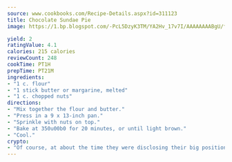 ```yaml
---
source: www.cookbooks.com/Recipe-Details.aspx?id=311123
title: Chocolate Sundae Pie
image: https://1.bp.blogspot.com/-PcL5DzyK3TM/YA2Hv_17v7I/AAAAAAAABgU/fyHeesSth_IZW9mL5lk6GxJO8cW8ksrGACLcBGAsYHQ/s320/12.png

yield: 2
ratingValue: 4.1
calories: 215 calories
reviewCount: 248
cookTime: PT1H
prepTime: PT21M
ingredients:
- "1 c. flour"
- "1 stick butter or margarine, melted"
- "1 c. chopped nuts"
directions:
- "Mix together the flour and butter."
- "Press in a 9 x 13-inch pan."
- "Sprinkle with nuts on top."
- "Bake at 350u00b0 for 20 minutes, or until light brown."
- "Cool."
crypto:
- "Of course, at about the time they were disclosing their big position, Bitcoin started to crash."
---
```

